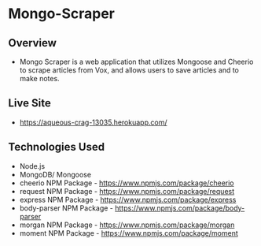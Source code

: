 # Mongo-Scraper

## Overview
- Mongo Scraper is a web application that utilizes Mongoose and Cheerio to scrape articles from Vox, and allows users to save articles and to make notes.

## Live Site
- https://aqueous-crag-13035.herokuapp.com/

## Technologies Used
- Node.js
- MongoDB/ Mongoose
- cheerio NPM Package - https://www.npmjs.com/package/cheerio
- request NPM Package - https://www.npmjs.com/package/request
- express NPM Package - https://www.npmjs.com/package/express
- body-parser NPM Package - https://www.npmjs.com/package/body-parser
- morgan NPM Package - https://www.npmjs.com/package/morgan
- moment NPM Package - https://www.npmjs.com/package/moment

